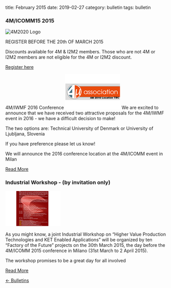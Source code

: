 title: February 2015
date: 2019-02-27 
category: bulletin
tags: bulletin

###  4M/ICOMM15 2015

![4M2020 Logo](/images/conference.jpg)

REGISTER BEFORE THE 20th OF MARCH 2015

Discounts available for 4M & I2M2 members. Those who are not 4M or I2M2 members are not eligible for the 4M or I2M2 discount.

[Register here](/conference/2015)


4M/IWMF 2016 Conference 
![4M2020 Logo](/images/2016-conference.jpg)
We are excited to announce that we have received two attractive proposals for the 4M/IWMF event in 2016 - we have a difficult decision to make!

The two options are: Technical University of Denmark or University of Ljubljana, Slovenia

If you have preference please let us know!
 
We will announce the 2016 conference location at the 4M/ICOMM event in Milan

[Read More](/content/4MIWMF-2016-Proposals/4MIWMF-2016-Proposals.html)


###  Industrial Workshop - (by invitation only)

![4M2020 Logo](/images/ind-workshop.jpg)

As you might know, a joint Industrial Workshop on “Higher Value Production Technologies and KET Enabled Applications” will be organized by  ten “Factory of the Future” projects on the 30th March 2015, the day before the 4M/ICOMM 2015 conference in Milano (31st March to 2 April 2015).  
 
The workshop promises to be a great day for all involved

[Read More](/bulletin/2015/March/INDUSTRIAL-WORKSHOP/industrial-workshop.html)

[&larr; Bulletins](/bulletin/index.html)
